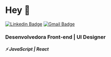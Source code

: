 # Hey 👋

[![Linkedin Badge](https://img.shields.io/badge/-linkedIn-blue?style=flat-square&logo=Linkedin&logoColor=white&link=https://www.linkedin.com/in/tanejasaksham/)](https://www.linkedin.com/in/olalorenarabelo/)      [![Gmail Badge](https://img.shields.io/badge/-gmail-c14438?style=flat-square&logo=Gmail&logoColor=white&link=mailto:ola.lorenarabelo@gmail.com)](mailto:ola.lorenarabelo@gmail.com)

### Desenvolvedora Front-end | UI Designer 

##### ⚡ JavaScript | React

<!--
**lorena-rabelo/lorena-rabelo** is a ✨ _special_ ✨ repository because its `README.md` (this file) appears on your GitHub profile.
## Sobre:raising_hand:
Here are some ideas to get you started:

- 🔭 I’m currently working on ...
- 🌱 I’m currently learning ...
- 👯 I’m looking to collaborate on ...
- 🤔 I’m looking for help with ...
- 💬 Ask me about ...
- 📫 How to reach me: ...
- 😄 Pronouns: ...
- ⚡ Fun fact: ...

[![Twitter Badge](https://img.shields.io/badge/-twitter-1ca0f1?style=flat-square&labelColor=1ca0f1&logo=twitter&logoColor=white&link=https://twitter.com/sakshamtaneja00)](https://twitter.com/oi_lorenarabelo)  

## Veja os projetos no ar

[Favela sem corona](http://favelasemcorona.com/)   
[Josi Chocolight](https://www.josichocolight.com/)

## Projetos para estudo   
[Where in the world?](https://countries-api-lorena.netlify.app/)   
[ToDo List](https://todo-lorena-rabelo.netlify.app/)    
[Favela sem corona](http://favelasemcorona.com/)    
[Favela sem corona](http://favelasemcorona.com/)    
-->

